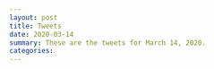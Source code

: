 ```yaml
---
layout: post
title: Tweets
date: 2020-03-14
summary: These are the tweets for March 14, 2020.
categories:
---
```


